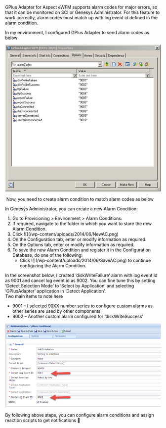 
<span style="color: #000000;">GPlus Adapter for Aspect eWFM supports alarm codes for major errors, so that it can be monitored on SCI or Genesys Administrator. For this feature to work correctly, alarm codes must match up with log event id defined in the alarm condition.</span>

<div style="color: #000000;">
  In my environment, I configured GPlus Adapter to send alarm codes as below
</div>

<div style="color: #000000;">
</div>

<div style="color: #000000;">
  
  ![](/wp-content/uploads/2014/06/GPlusAdapterOptions.png)
  
</div>

<div style="color: #000000;">
</div>

<div style="color: #000000;">
   Now, you need to create alarm condition to match alarm codes as below
</div>

<div style="color: #000000;">
  <div>
    <p>
      In Genesys Administrator, you can create a new Alarm Condition:
    </p>
    <ol>
      <li>
        Go to Provisioning > Environment > Alarm Conditions.
      </li>
      <li>
        If required, navigate to the folder in which you want to store the new Alarm Condition.
      </li>
      <li>
        Click ![](/wp-content/uploads/2014/06/NewAC.png)
         </li>
      <li>
        On the Configuration tab, enter or modify information as required.
      </li>
      <li>
        On the Options tab, enter or modify information as required.
      </li>
      <li>
        To save the new Alarm Condition and register it in the Configuration Database, do one of the following: <ul>
          <li>
            Click ![](/wp-content/uploads/2014/06/SaveAC.png)
            to continue configuring the Alarm Condition.
          </li>
        </ul>
      </li>
    </ol>   
    <div>
      In the screenshot below, I created &#8216;diskWriteFailure&#8217; alarm with log event Id as 9001 and cancel log event id as 9002. You can fine tune this by setting &#8216;Detect Selection Mode&#8217; to &#8216;Select by Application&#8217; and selecting &#8216;GPlusAdapter&#8217; application in &#8216;Detect Application&#8217;.
    </div>
  </div>
  
  <div>
  </div>
  
  <div>
    Two main items to note here
  </div>
  
  <div>
    <ul>
      <li>
        9001 &#8211; I selected 90XX number series to configure custom alarms as other series are used by other components
      </li>
      <li>
        9002 &#8211; Another custom alarm configured for &#8216;diskWriteSuccess&#8217;
      </li>
    </ul>
  </div>
  
  <div>
  
   ![](/wp-content/uploads/2014/06/Alarm-Condition1.png)
  
  </div>
  
  <div>
  </div>
  
  <div>
    By following above steps, you can configure alarm conditions and assign reaction scripts to get notifications 🙂
  </div>
  
  <p>
    &nbsp;
  </p>
</div>
